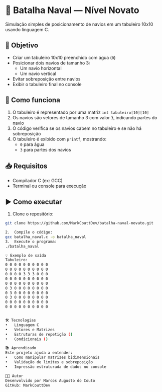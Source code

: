 # 🚢 Batalha Naval — Nível Novato

Simulação simples de posicionamento de navios em um tabuleiro 10x10 usando linguagem C. 

## 📌 Objetivo

- Criar um tabuleiro 10x10 preenchido com água (`0`)
- Posicionar dois navios de tamanho 3:
  - Um navio horizontal
  - Um navio vertical
- Evitar sobreposição entre navios
- Exibir o tabuleiro final no console

## 🧠 Como funciona

1. O tabuleiro é representado por uma matriz `int tabuleiro[10][10]`
2. Os navios são vetores de tamanho 3 com valor `3`, indicando partes do navio
3. O código verifica se os navios cabem no tabuleiro e se não há sobreposição
4. O tabuleiro é exibido com `printf`, mostrando:
   - `0` para água
   - `3` para partes dos navios

## 📥 Requisitos

- Compilador C (ex: GCC)
- Terminal ou console para execução

## ▶️ Como executar

1. Clone o repositório:

```bash
git clone https://github.com/MarkCouttDev/batalha-naval-novato.git

2. 	Compile o código:
gcc batalha_naval.c -o batalha_naval
3. 	Execute o programa:
./batalha_naval

💡 Exemplo de saída
Tabuleiro:
0 0 0 0 0 0 0 0 0 0
0 0 0 0 0 0 0 0 0 0
0 0 0 0 3 3 3 0 0 0
0 0 0 0 0 0 0 0 0 0
0 0 0 0 0 0 0 0 0 0
0 3 0 0 0 0 0 0 0 0
0 3 0 0 0 0 0 0 0 0
0 3 0 0 0 0 0 0 0 0
0 0 0 0 0 0 0 0 0 0
0 0 0 0 0 0 0 0 0 0


🛠️ Tecnologias
• 	Linguagem C
• 	Vetores e Matrizes
• 	Estruturas de repetição ()
• 	Condicionais ()

📚 Aprendizado
Este projeto ajuda a entender:
• 	Como manipular matrizes bidimensionais
• 	Validação de limites e sobreposição
• 	Impressão estruturada de dados no console

🧑‍💻 Autor
Desenvolvido por Marcos Augusto do Couto
GitHub: MarkCouttDev
